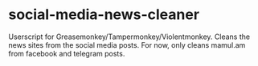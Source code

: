# social-media-news-cleaner
Userscript for Greasemonkey/Tampermonkey/Violentmonkey. 
Cleans the news sites from the social media posts.
For now, only cleans mamul.am from facebook and telegram posts.

